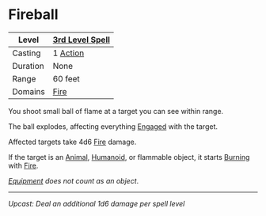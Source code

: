 # Fireball

| Level    | [3rd Level Spell](3rd%20Level%20Spells.md)          |
| -------- | --------------------------------------------------- |
| Casting  | 1 [Action](../../../../Game%20Procedures/Core%20Procedures/Action.md) |
| Duration | None                                                |
| Range    | 60 feet                                             |
| Domains  | [Fire](../../Spell%20Domains/Fire.md)            |

You shoot small ball of flame at a target you can see within range.

The ball explodes, affecting everything [Engaged](../../../../Game%20Procedures/Conditions/Engaged.md) with the target.

Affected targets take 4d6 [Fire](../../../../Game%20Procedures/Combat/Damage%20Types/Fire.md) damage.

If the target is an [Animal](../../../../Resources%20for%20GMs/Creatures/Creature%20Types/Animal.md), [Humanoid](../../../../Resources%20for%20GMs/Creatures/Creature%20Types/Humanoid.md), or flammable object, it starts [Burning](../../../../Game%20Procedures/Conditions/Burning.md) with [Fire](../../../../Game%20Procedures/Combat/Damage%20Types/Fire.md).

*[Equipment](../../../../Player%20Characters/Derived%20Statistics/Equipment.md) does not count as an object*.

---
*Upcast: Deal an additional 1d6 damage per spell level*
